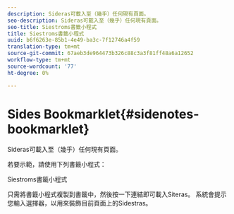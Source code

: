 ```yaml
---
description: Sideras可載入至（幾乎）任何現有頁面。
seo-description: Sideras可載入至（幾乎）任何現有頁面。
seo-title: Siestroms書籤小程式
title: Siestroms書籤小程式
uuid: b6f6263e-85b1-4e49-ba3c-7f12746a4f59
translation-type: tm+mt
source-git-commit: 67aeb3de964473b326c88c3a3f81ff48a6a12652
workflow-type: tm+mt
source-wordcount: '77'
ht-degree: 0%

---
```



# Sides Bookmarklet{#sidenotes-bookmarklet}

Sideras可載入至（幾乎）任何現有頁面。

若要示範，請使用下列書籤小程式：

Siestroms書籤小程式

只需將書籤小程式複製到書籤中，然後按一下連結即可載入Siteras。 系統會提示您輸入選擇器，以用來裝飾目前頁面上的Sidestras。
